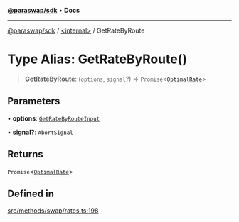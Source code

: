 [**@paraswap/sdk**](../../README.md) • **Docs**

***

[@paraswap/sdk](../../globals.md) / [\<internal\>](../README.md) / GetRateByRoute

# Type Alias: GetRateByRoute()

> **GetRateByRoute**: (`options`, `signal`?) => `Promise`\<[`OptimalRate`](../../type-aliases/OptimalRate.md)\>

## Parameters

• **options**: [`GetRateByRouteInput`](GetRateByRouteInput.md)

• **signal?**: `AbortSignal`

## Returns

`Promise`\<[`OptimalRate`](../../type-aliases/OptimalRate.md)\>

## Defined in

[src/methods/swap/rates.ts:198](https://github.com/paraswap/paraswap-sdk/blob/master/src/methods/swap/rates.ts#L198)
